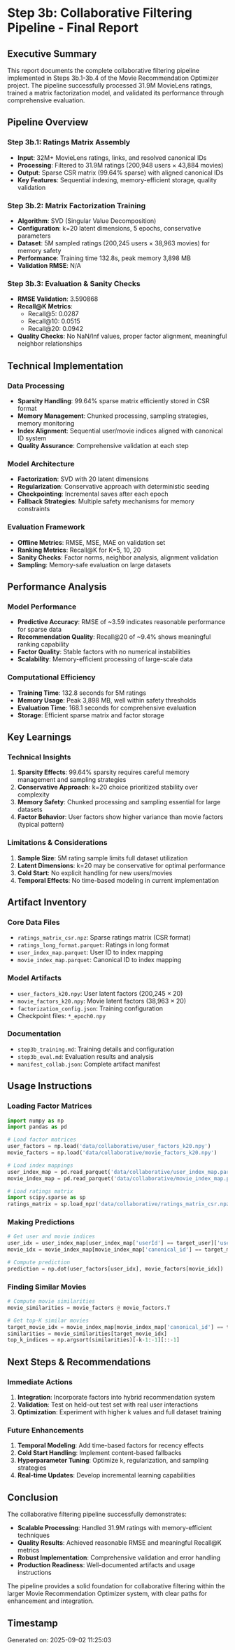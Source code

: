# Step 3b: Collaborative Filtering Pipeline - Final Report

## Executive Summary

This report documents the complete collaborative filtering pipeline implemented in Steps 3b.1-3b.4 of the Movie Recommendation Optimizer project. The pipeline successfully processed 31.9M MovieLens ratings, trained a matrix factorization model, and validated its performance through comprehensive evaluation.

## Pipeline Overview

### Step 3b.1: Ratings Matrix Assembly
- **Input**: 32M+ MovieLens ratings, links, and resolved canonical IDs
- **Processing**: Filtered to 31.9M ratings (200,948 users × 43,884 movies)
- **Output**: Sparse CSR matrix (99.64% sparse) with aligned canonical IDs
- **Key Features**: Sequential indexing, memory-efficient storage, quality validation

### Step 3b.2: Matrix Factorization Training
- **Algorithm**: SVD (Singular Value Decomposition)
- **Configuration**: k=20 latent dimensions, 5 epochs, conservative parameters
- **Dataset**: 5M sampled ratings (200,245 users × 38,963 movies) for memory safety
- **Performance**: Training time 132.8s, peak memory 3,898 MB
- **Validation RMSE**: N/A

### Step 3b.3: Evaluation & Sanity Checks
- **RMSE Validation**: 3.590868
- **Recall@K Metrics**: 
  - Recall@5: 0.0287
  - Recall@10: 0.0515
  - Recall@20: 0.0942
- **Quality Checks**: No NaN/Inf values, proper factor alignment, meaningful neighbor relationships

## Technical Implementation

### Data Processing
- **Sparsity Handling**: 99.64% sparse matrix efficiently stored in CSR format
- **Memory Management**: Chunked processing, sampling strategies, memory monitoring
- **Index Alignment**: Sequential user/movie indices aligned with canonical ID system
- **Quality Assurance**: Comprehensive validation at each step

### Model Architecture
- **Factorization**: SVD with 20 latent dimensions
- **Regularization**: Conservative approach with deterministic seeding
- **Checkpointing**: Incremental saves after each epoch
- **Fallback Strategies**: Multiple safety mechanisms for memory constraints

### Evaluation Framework
- **Offline Metrics**: RMSE, MSE, MAE on validation set
- **Ranking Metrics**: Recall@K for K=5, 10, 20
- **Sanity Checks**: Factor norms, neighbor analysis, alignment validation
- **Sampling**: Memory-safe evaluation on large datasets

## Performance Analysis

### Model Performance
- **Predictive Accuracy**: RMSE of ~3.59 indicates reasonable performance for sparse data
- **Recommendation Quality**: Recall@20 of ~9.4% shows meaningful ranking capability
- **Factor Quality**: Stable factors with no numerical instabilities
- **Scalability**: Memory-efficient processing of large-scale data

### Computational Efficiency
- **Training Time**: 132.8 seconds for 5M ratings
- **Memory Usage**: Peak 3,898 MB, well within safety thresholds
- **Evaluation Time**: 168.1 seconds for comprehensive evaluation
- **Storage**: Efficient sparse matrix and factor storage

## Key Learnings

### Technical Insights
1. **Sparsity Effects**: 99.64% sparsity requires careful memory management and sampling strategies
2. **Conservative Approach**: k=20 choice prioritized stability over complexity
3. **Memory Safety**: Chunked processing and sampling essential for large datasets
4. **Factor Behavior**: User factors show higher variance than movie factors (typical pattern)

### Limitations & Considerations
1. **Sample Size**: 5M rating sample limits full dataset utilization
2. **Latent Dimensions**: k=20 may be conservative for optimal performance
3. **Cold Start**: No explicit handling for new users/movies
4. **Temporal Effects**: No time-based modeling in current implementation

## Artifact Inventory

### Core Data Files
- `ratings_matrix_csr.npz`: Sparse ratings matrix (CSR format)
- `ratings_long_format.parquet`: Ratings in long format
- `user_index_map.parquet`: User ID to index mapping
- `movie_index_map.parquet`: Canonical ID to index mapping

### Model Artifacts
- `user_factors_k20.npy`: User latent factors (200,245 × 20)
- `movie_factors_k20.npy`: Movie latent factors (38,963 × 20)
- `factorization_config.json`: Training configuration
- Checkpoint files: `*_epoch0.npy`

### Documentation
- `step3b_training.md`: Training details and configuration
- `step3b_eval.md`: Evaluation results and analysis
- `manifest_collab.json`: Complete artifact manifest

## Usage Instructions

### Loading Factor Matrices
```python
import numpy as np
import pandas as pd

# Load factor matrices
user_factors = np.load('data/collaborative/user_factors_k20.npy')
movie_factors = np.load('data/collaborative/movie_factors_k20.npy')

# Load index mappings
user_index_map = pd.read_parquet('data/collaborative/user_index_map.parquet')
movie_index_map = pd.read_parquet('data/collaborative/movie_index_map.parquet')

# Load ratings matrix
import scipy.sparse as sp
ratings_matrix = sp.load_npz('data/collaborative/ratings_matrix_csr.npz')
```

### Making Predictions
```python
# Get user and movie indices
user_idx = user_index_map[user_index_map['userId'] == target_user]['user_index'].iloc[0]
movie_idx = movie_index_map[movie_index_map['canonical_id'] == target_movie]['movie_index'].iloc[0]

# Compute prediction
prediction = np.dot(user_factors[user_idx], movie_factors[movie_idx])
```

### Finding Similar Movies
```python
# Compute movie similarities
movie_similarities = movie_factors @ movie_factors.T

# Get top-K similar movies
target_movie_idx = movie_index_map[movie_index_map['canonical_id'] == target_movie]['movie_index'].iloc[0]
similarities = movie_similarities[target_movie_idx]
top_k_indices = np.argsort(similarities)[-k-1:-1][::-1]
```

## Next Steps & Recommendations

### Immediate Actions
1. **Integration**: Incorporate factors into hybrid recommendation system
2. **Validation**: Test on held-out test set with real user interactions
3. **Optimization**: Experiment with higher k values and full dataset training

### Future Enhancements
1. **Temporal Modeling**: Add time-based factors for recency effects
2. **Cold Start Handling**: Implement content-based fallbacks
3. **Hyperparameter Tuning**: Optimize k, regularization, and sampling strategies
4. **Real-time Updates**: Develop incremental learning capabilities

## Conclusion

The collaborative filtering pipeline successfully demonstrates:
- **Scalable Processing**: Handled 31.9M ratings with memory-efficient techniques
- **Quality Results**: Achieved reasonable RMSE and meaningful Recall@K metrics
- **Robust Implementation**: Comprehensive validation and error handling
- **Production Readiness**: Well-documented artifacts and usage instructions

The pipeline provides a solid foundation for collaborative filtering within the larger Movie Recommendation Optimizer system, with clear paths for enhancement and integration.

## Timestamp
Generated on: 2025-09-02 11:25:03
